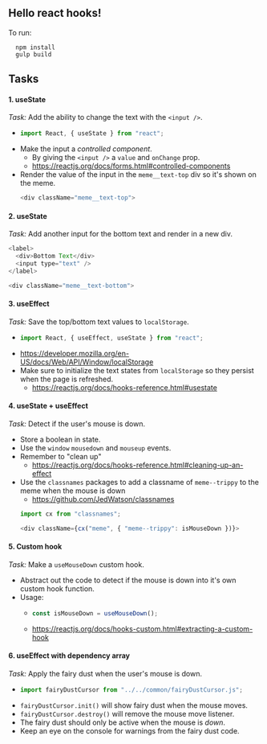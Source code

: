 ## Hello react hooks!

To run:

```
  npm install
  gulp build
```

## Tasks

#### 1. **useState**

_Task:_ Add the ability to change the text with the `<input />`.

- ```javascript
  import React, { useState } from "react";
  ```
- Make the input a _controlled component_.
  - By giving the `<input />` a `value` and `onChange` prop.
  - https://reactjs.org/docs/forms.html#controlled-components
- Render the value of the input in the `meme__text-top` div so it's shown on the meme.
  ```javascript
  <div className="meme__text-top">
  ```

#### 2. **useState**

_Task:_ Add another input for the bottom text and render in a new div.

```javascript
<label>
  <div>Bottom Text</div>
  <input type="text" />
</label>
```

```javascript
<div className="meme__text-bottom">
```

#### 3. **useEffect**

_Task:_ Save the top/bottom text values to `localStorage`.

- ```javascript
  import React, { useEffect, useState } from "react";
  ```
- https://developer.mozilla.org/en-US/docs/Web/API/Window/localStorage
- Make sure to initialize the text states from `localStorage` so they persist when the page is refreshed.
  - https://reactjs.org/docs/hooks-reference.html#usestate

#### 4. **useState** + **useEffect**

_Task:_ Detect if the user's mouse is down.

- Store a boolean in state.
- Use the `window` `mousedown` and `mouseup` events.
- Remember to "clean up"
  - https://reactjs.org/docs/hooks-reference.html#cleaning-up-an-effect
- Use the `classnames` packages to add a classname of `meme--trippy` to the meme when the mouse is down
  - https://github.com/JedWatson/classnames
  ```javascript
  import cx from "classnames";
  ```
  ```javascript
  <div className={cx("meme", { "meme--trippy": isMouseDown })}>
  ```

#### 5. Custom hook

_Task:_ Make a `useMouseDown` custom hook.

- Abstract out the code to detect if the mouse is down into it's own custom hook function.
- Usage:
  - ```javascript
    const isMouseDown = useMouseDown();
    ```
  - https://reactjs.org/docs/hooks-custom.html#extracting-a-custom-hook

#### 6. **useEffect** with dependency array

_Task:_ Apply the fairy dust when the user's mouse is down.

- ```javascript
  import fairyDustCursor from "../../common/fairyDustCursor.js";
  ```
- `fairyDustCursor.init()` will show fairy dust when the mouse moves.
- `fairyDustCursor.destroy()` will remove the mouse move listener.
- The fairy dust should only be active when the mouse is _down_.
- Keep an eye on the console for warnings from the fairy dust code.
